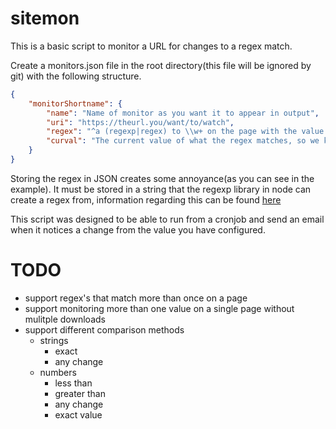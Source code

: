 # sitemon
This is a basic script to monitor a URL for changes to a regex match.

Create a monitors.json file in the root directory(this file will be ignored by git) with the following structure.

```JSON
{
    "monitorShortname": {
        "name": "Name of monitor as you want it to appear in output",
        "uri": "https://theurl.you/want/to/watch",
        "regex": "^a (regexp|regex) to \\w+ on the page with the value you want to watch in \\(\\)'s$",
        "curval": "The current value of what the regex matches, so we know when it changes"
    }
}
```
Storing the regex in JSON creates some annoyance(as you can see in the example). It must be stored in a string that the regexp library in node can create a regex from, information regarding this can be found [here](https://makandracards.com/makandra/15879-javascript-how-to-generate-a-regular-expression-from-a-string)

This script was designed to be able to run from a cronjob and send an email when it notices a change from the value you have configured.

# TODO
- support regex's that match more than once on a page
- support monitoring more than one value on a single page without mulitple downloads
- support different comparison methods
    - strings
        - exact
        - any change
    - numbers
        - less than
        - greater than
        - any change
        - exact value

